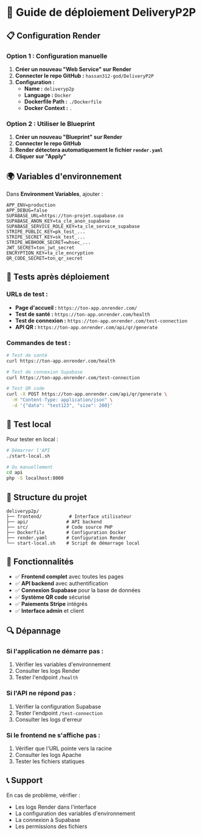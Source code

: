 # 🚀 Guide de déploiement DeliveryP2P

## 📋 Configuration Render

### **Option 1 : Configuration manuelle**

1. **Créer un nouveau "Web Service" sur Render**
2. **Connecter le repo GitHub :** `hassan312-god/DeliveryP2P`
3. **Configuration :**
   - **Name :** `deliveryp2p`
   - **Language :** `Docker`
   - **Dockerfile Path :** `./Dockerfile`
   - **Docker Context :** `.`

### **Option 2 : Utiliser le Blueprint**

1. **Créer un nouveau "Blueprint" sur Render**
2. **Connecter le repo GitHub**
3. **Render détectera automatiquement le fichier `render.yaml`**
4. **Cliquer sur "Apply"**

## 🌍 Variables d'environnement

Dans **Environment Variables**, ajouter :

```
APP_ENV=production
APP_DEBUG=false
SUPABASE_URL=https://ton-projet.supabase.co
SUPABASE_ANON_KEY=ta_cle_anon_supabase
SUPABASE_SERVICE_ROLE_KEY=ta_cle_service_supabase
STRIPE_PUBLIC_KEY=pk_test_...
STRIPE_SECRET_KEY=sk_test_...
STRIPE_WEBHOOK_SECRET=whsec_...
JWT_SECRET=ton_jwt_secret
ENCRYPTION_KEY=ta_cle_encryption
QR_CODE_SECRET=ton_qr_secret
```

## 🧪 Tests après déploiement

### **URLs de test :**
- **Page d'accueil :** `https://ton-app.onrender.com/`
- **Test de santé :** `https://ton-app.onrender.com/health`
- **Test de connexion :** `https://ton-app.onrender.com/test-connection`
- **API QR :** `https://ton-app.onrender.com/api/qr/generate`

### **Commandes de test :**
```bash
# Test de santé
curl https://ton-app.onrender.com/health

# Test de connexion Supabase
curl https://ton-app.onrender.com/test-connection

# Test QR code
curl -X POST https://ton-app.onrender.com/api/qr/generate \
  -H "Content-Type: application/json" \
  -d '{"data": "test123", "size": 200}'
```

## 🔧 Test local

Pour tester en local :

```bash
# Démarrer l'API
./start-local.sh

# Ou manuellement
cd api
php -S localhost:8000
```

## 📝 Structure du projet

```
deliveryp2p/
├── frontend/          # Interface utilisateur
├── api/              # API backend
├── src/              # Code source PHP
├── Dockerfile        # Configuration Docker
├── render.yaml       # Configuration Render
└── start-local.sh    # Script de démarrage local
```

## 🎯 Fonctionnalités

- ✅ **Frontend complet** avec toutes les pages
- ✅ **API backend** avec authentification
- ✅ **Connexion Supabase** pour la base de données
- ✅ **Système QR code** sécurisé
- ✅ **Paiements Stripe** intégrés
- ✅ **Interface admin** et client

## 🔍 Dépannage

### **Si l'application ne démarre pas :**
1. Vérifier les variables d'environnement
2. Consulter les logs Render
3. Tester l'endpoint `/health`

### **Si l'API ne répond pas :**
1. Vérifier la configuration Supabase
2. Tester l'endpoint `/test-connection`
3. Consulter les logs d'erreur

### **Si le frontend ne s'affiche pas :**
1. Vérifier que l'URL pointe vers la racine
2. Consulter les logs Apache
3. Tester les fichiers statiques

## 📞 Support

En cas de problème, vérifier :
- Les logs Render dans l'interface
- La configuration des variables d'environnement
- La connexion à Supabase
- Les permissions des fichiers 